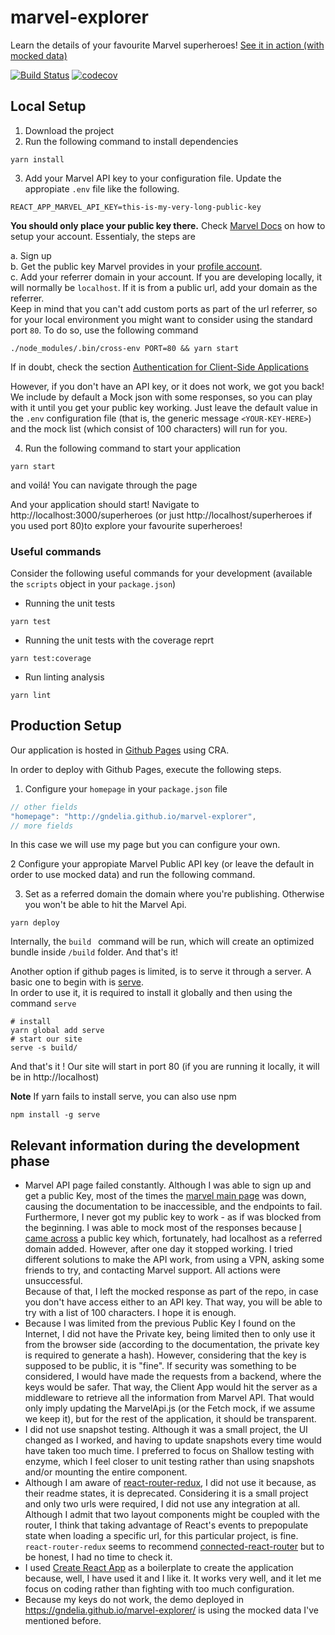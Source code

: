 # marvel-explorer
Learn the details of your favourite Marvel superheroes!
[See it in action (with mocked data)](https://gndelia.github.io/marvel-explorer/)

[![Build Status](https://travis-ci.com/gndelia/marvel-explorer.svg?branch=master)](https://travis-ci.com/gndelia/marvel-explorer) [![codecov](https://codecov.io/gh/gndelia/marvel-explorer/branch/master/graph/badge.svg)](https://codecov.io/gh/gndelia/marvel-explorer)

## Local Setup

1. Download the project
2. Run the following command to install dependencies
```
yarn install
```
3. Add your Marvel API key to your configuration file. Update the appropiate `.env` file like the following.  


```
REACT_APP_MARVEL_API_KEY=this-is-my-very-long-public-key
``` 

**You should only place your public key there.**
Check [Marvel Docs](https://developer.marvel.com/documentation/authorization) on how to setup your account. Essentialy, the steps are

a. Sign up  
b. Get the public key Marvel provides in your [profile account](https://developer.marvel.com/account).  
c. Add your referrer domain in your account. If you are developing locally, it will normally be `localhost`. If it is from a public url, add your domain as the referrer.   
Keep in mind that you can't add custom ports as part of the url referrer, so for your local environment you might want to consider using the standard port `80`. To do so, use the following command

```
./node_modules/.bin/cross-env PORT=80 && yarn start
```

If in doubt, check the section [Authentication for Client-Side Applications](https://developer.marvel.com/documentation/authorization)

However, if you don't have an API key, or it does not work, we got you back! We include by default a Mock json with some responses, so you can play with it until you get your public key working. Just leave the default value in the `.env` configuration file (that is, the generic message `<YOUR-KEY-HERE>`) and the mock list (which consist of 100 characters) will run for you.


4. Run the following command to start your application

```
yarn start
```

and voilá! You can navigate through the page


And your application should start! Navigate to http://localhost:3000/superheroes (or just http://localhost/superheroes if you used port 80)to explore your favourite superheroes!

### Useful commands

Consider the following useful commands for your development (available the `scripts` object in your `package.json`)

- Running the unit tests

```
yarn test
```

- Running the unit tests with the coverage reprt

```
yarn test:coverage
```

- Run linting analysis

```
yarn lint
```

## Production Setup

Our application is hosted in [Github Pages](https://facebook.github.io/create-react-app/docs/deployment#github-pages-https-pagesgithubcom) using CRA.

In order to deploy with Github Pages, execute the following steps.

1. Configure your `homepage` in your `package.json` file

```javascript
// other fields
"homepage": "http://gndelia.github.io/marvel-explorer",
// more fields
```

In this case we will use my page but you can configure your own.

2 Configure your appropiate Marvel Public API key (or leave the default in order to use mocked data) and run the following command.

3. Set as a referred domain the domain where you're publishing. Otherwise you won't be able to hit the Marvel Api.

```
yarn deploy
```

Internally, the `build ` command will be run, which will create an optimized bundle  inside `/build` folder. And that's it! 

Another option if github pages is limited, is to serve it through a server. A basic one to begin with is [serve](https://github.com/zeit/serve).  
In order to use it, it is required to install it globally and then using the command `serve`

```
# install
yarn global add serve
# start our site
serve -s build/
```

And that's it ! Our site will start in port 80 (if you are running it locally, it will be in http://localhost)


**Note** If yarn fails to install serve, you can also use npm

```
npm install -g serve
```


## Relevant information during the development phase

- Marvel API page failed constantly. Although I was able to sign up and get a public Key, most of the times the [marvel main page](https://developer.marvel.com) was down, causing the documentation to be inaccessible, and the endpoints to fail. Furthermore, I never got my public key to work - as if was blocked from the beginning. I was able to mock most of the responses because [I came across](https://stackoverflow.com/a/52671487/1437934) a public key which, fortunately, had localhost as a referred domain added. However, after one day it stopped working. I tried different solutions to make the API work, from using a VPN, asking some friends to try, and contacting Marvel support. All actions were unsuccessful.   
Because of that, I left the mocked response as part of the repo, in case you don't have access either to an API key. That way, you will be able to try with a list of 100 characters. I hope it is enough.
- Because I was limited from the previous Public Key I found on the Internet, I did not have the Private key, being limited then to only use it from the browser side (according to the documentation, the private key is required to generate a hash). However, considering that the key is supposed to be public, it is "fine". If security was something to be considered, I would have made the requests from a backend, where the keys would be safer. That way, the Client App would hit the server as a middleware to retrieve all the information from Marvel API. That would only imply updating the MarvelApi.js (or the Fetch mock, if we assume we keep it), but for the rest of the application, it should be transparent.
- I did not use snapshot testing. Although it was a small project, the UI changed as I worked, and having to update snapshots every time would have taken too much time. I preferred to focus on Shallow testing with enzyme, which I feel closer to unit testing rather than using snapshots and/or mounting the entire component.
- Although I am aware of [react-router-redux](https://github.com/reactjs/react-router-redux), I did not use it because, as their readme states, it is deprecated. Considering it is a small project and only two urls were required, I did not use any integration at all. Although I admit that two layout components might be coupled with the router, I think that taking advantage of React's events to prepopulate state when loading a specific url, for this particular project, is fine. `react-router-redux` seems to recommend [connected-react-router](https://github.com/supasate/connected-react-router) but to be honest, I had no time to check it.
- I used [Create React App](https://facebook.github.io/create-react-app/docs/getting-started) as a boilerplate to create the application because, well, I have used it and I like it. It works very well, and it let me focus on coding rather than fighting with too much configuration.
- Because my keys do not work, the demo deployed in https://gndelia.github.io/marvel-explorer/ is using the mocked data I've mentioned before.